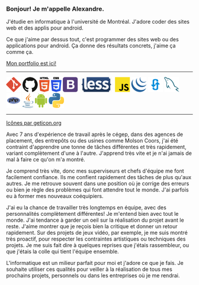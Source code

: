 <h3>Bonjour! Je m'appelle Alexandre.</h3>
<p>J'étudie en informatique à l'université de Montréal. J'adore coder des sites web et des applis pour android.</p>
<p>Ce que j'aime par dessus tout, c'est programmer des sites web ou des applications pour android. Ça donne des résultats concrets, j'aime ça comme ça.</p>
<a href="https://agilbert.dev">Mon portfolio est ici!</a>
<hr>
<div>
  <img src='icons/git-icon.svg' alt='git icon' title='Git' height='40'/>
  <img src='icons/github-icon.svg' alt='github icon' title='Github' height='40'/>
  <img src='icons/html-5.svg' alt='html icon' title='HTML5' height='40'/>
  <img src='icons/css-3.svg' alt='css icon' title='CSS3' height='40'/>
  <img src='icons/bootstrap.svg' alt='bootstrap icon' title='Bootstrap' height='40'/>
  <img src='icons/less.svg' alt='less icon' title='Less' height='40'/>
  <img src='icons/javascript.svg' alt='javascript icon' title='Javascript' height='40'/>
  <img src='icons/jquery-icon.svg' alt='jquery icon' title='jQuery' height='40'/>
  <img src='icons/ajax.svg' alt='ajax icon' title='Ajax' height='40'/>
  <img src='icons/mysql.svg' alt='mysql icon' title='MySQL' height='40'/>
  <img src='icons/php.svg' alt='php icon' title='PHP' height='40'/>
  <img src='icons/java.svg' alt='java icon' title='Java' height='40'/>
  <img src='icons/android-icon.svg' alt='android icon' title='Android' height='40'/>
  <img src='icons/python.svg' alt='python icon' title='Python' height='40'/>
</div>
<hr>
<a href="https://github.com/get-icon/geticon">Icônes par geticon.org</a></br>

<p>Avec 7 ans d'expérience de travail après le cégep, dans des agences de placement, des entrepôts ou des usines comme Molson Coors, j'ai été contraint d'apprendre une tonne de tâches différentes et très rapidement, variant complètement d'une à l'autre. J'apprend très vite et je n'ai jamais de mal à faire ce qu'on m'a montré.</p>

<p>Je comprend très vite, donc mes superviseurs et chefs d'équipe me font facilement confiance. Ils me confient rapidement des tâches de plus qu'aux autres. Je me retrouve souvent dans une position où je corrige des erreurs ou bien je règle des problèmes qui font attendre tout le monde. J'ai parfois eu à former mes nouveaux coéquipiers.</p>

<p>J'ai eu la chance de travailler très longtemps en équipe, avec des personnalités complètement différentes! Je m'entend bien avec tout le monde. J'ai tendance à garder un oeil sur la réalisation du projet avant le reste. J'aime montrer que je reçois bien la critique et donner un retour rapidement. Sur des projets de jeux vidéo, par exemple, je me suis montré très proactif, pour respecter les contraintes artistiques ou techniques des projets. Je me suis fait dire à quelques reprises que j'étais rassembleur, ou que j'étais la colle qui tient l'équipe ensemble.</p>

<p>L'informatique est un milieur parfait pour moi et j'adore ce que je fais. Je souhaite utiliser ces qualités pour veiller à la réalisation de tous mes prochains projets, personnels ou dans les entreprises où je me rendrai.</p>
